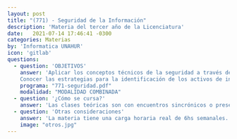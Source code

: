 ```yaml
---
layout: post
title: "(771) - Seguridad de la Información"
description: 'Materia del tercer año de la Licenciatura'
date:   2021-07-14 17:46:41 -0300
categories: Materias
by: 'Informatica UNAHUR'
icon: 'gitlab'
questions:
  - question: 'OBJETIVOS'
    answer: 'Aplicar los conceptos técnicos de la seguridad a través del uso de herramientas de software destinadas a tal fin. Relacionar los conocimientos adquiridos en informática y programación, con los distintos aspectos de la seguridad informática.
    Conocer las estrategias para la identificación de los activos de información y la implementación de políticas, estándares, procedimientos y guías de acuerdo con su nivel de riesgo.'
    programa: "771-seguridad.pdf"
    modalidad: "MODALIDAD COMBINADA"
  - question: '¿Cómo se cursa?'
    answer: 'Las clases teóricas son con encuentros sincrónicos o presenciales en el horario de la asignatura. Los alumnos requieren tiempo adicional para el desarrollo de las actividades prácticas.'
  - question: 'Otras consideraciones'
    answer: 'La materia tiene una carga horaria real de 6hs semanales. La recomendación es estar presente en todas las clases, repasar los contenidos y tiempo extra de estudio.'
    image: "otros.jpg"
---
```

